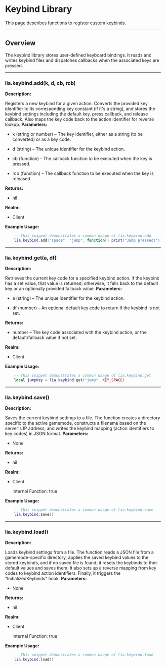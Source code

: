 # Keybind Library

This page describes functions to register custom keybinds.

---

## Overview

The keybind library stores user-defined keyboard bindings. It reads and writes keybind files and dispatches callbacks when the associated keys are pressed.

---

### lia.keybind.add(k, d, cb, rcb)


**Description:**

Registers a new keybind for a given action.
Converts the provided key identifier to its corresponding key constant (if it's a string),
and stores the keybind settings including the default key, press callback, and release callback.
Also maps the key code back to the action identifier for reverse lookup.
**Parameters:**

* k (string or number) – The key identifier, either as a string (to be converted) or as a key code.

* d (string) – The unique identifier for the keybind action.

* cb (function) – The callback function to be executed when the key is pressed.

* rcb (function) – The callback function to be executed when the key is released.

**Returns:**

* nil

**Realm:**

* Client

**Example Usage:**

```lua
    -- This snippet demonstrates a common usage of lia.keybind.add
    lia.keybind.add("space", "jump", function() print("Jump pressed!") end, function() print("Jump released!") end)
```

---


### lia.keybind.get(a, df)


**Description:**

Retrieves the current key code for a specified keybind action.
If the keybind has a set value, that value is returned; otherwise, it falls back to the default key
or an optionally provided fallback value.
**Parameters:**

* a (string) – The unique identifier for the keybind action.

* df (number) – An optional default key code to return if the keybind is not set.

**Returns:**

* number – The key code associated with the keybind action, or the default/fallback value if not set.

**Realm:**

* Client

**Example Usage:**

```lua
    -- This snippet demonstrates a common usage of lia.keybind.get
    local jumpKey = lia.keybind.get("jump", KEY_SPACE)
```

---


### lia.keybind.save()


**Description:**

Saves the current keybind settings to a file.
The function creates a directory specific to the active gamemode, constructs a filename based on the server's IP address,
and writes the keybind mapping (action identifiers to key codes) in JSON format.
**Parameters:**

* None

**Returns:**

* nil

**Realm:**

* Client

    Internal Function:
    true

**Example Usage:**

```lua
    -- This snippet demonstrates a common usage of lia.keybind.save
    lia.keybind.save()
```

---


### lia.keybind.load()


**Description:**

Loads keybind settings from a file.
The function reads a JSON file from a gamemode-specific directory, applies the saved keybind values to the stored keybinds,
and if no saved file is found, it resets the keybinds to their default values and saves them.
It also sets up a reverse mapping from key codes to keybind action identifiers.
Finally, it triggers the "InitializedKeybinds" hook.
**Parameters:**

* None

**Returns:**

* nil

**Realm:**

* Client

    Internal Function:
    true

**Example Usage:**

```lua
    -- This snippet demonstrates a common usage of lia.keybind.load
    lia.keybind.load()
```
